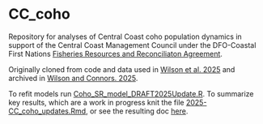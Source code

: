 # CC_coho
Repository for analyses of Central Coast coho population dynamics in support of the Central Coast Management Council under the DFO-Coastal First Nations [Fisheries Resources and Reconciliaton Agreement](https://www.pac.dfo-mpo.gc.ca/reconciliation/docs/frra-arrh-eng.html). 

Originally cloned from code and data used in [Wilson et al. 2025](https://cdnsciencepub.com/doi/full/10.1139/cjfas-2025-0023) and archived in [Wilson and Connors. 2025](https://zenodo.org/records/15558171). 

To refit models run [Coho_SR_model_DRAFT2025Update.R](https://github.com/Pacific-salmon-assess/CC_coho/blob/main/R/Coho_SR_model_DRAFT2025Update.R). To summarize key results, which are a work in progress knit the file [2025-CC_coho_updates.Rmd](https://github.com/Pacific-salmon-assess/CC_coho/blob/main/R/2025-CC_coho_updates.Rmd), or see the resulting doc [here](https://pacific-salmon-assess.github.io/CC_coho/R/2025-CC_coho_updates.html).
